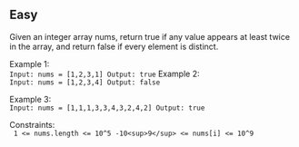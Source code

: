 Easy
---
Given an integer array nums, return true if any value appears at least twice in the array, and return false if every element is distinct.

Example 1:<br>
`Input: nums = [1,2,3,1]
Output: true`
Example 2:<br>
`Input: nums = [1,2,3,4]
Output: false`

Example 3:<br>
`
Input: nums = [1,1,1,3,3,4,3,2,4,2]
Output: true
` 

Constraints:<br>
`
1 <= nums.length <= 10^5
-10<sup>9</sup> <= nums[i] <= 10^9`
